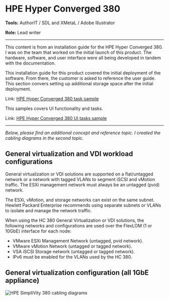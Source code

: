 # HPE Hyper Converged 380

**Tools:** AuthorIT / SDL and XMetaL / Adobe Illustrator

**Role:** Lead writer

------

This content is from an installation guide for the HPE Hyper Converged 380. I was on the team that worked on the initial launch of this product. The hardware, software, and user interface were all being developed in tandem with the documentation.

This installation guide for this product covered the initial deployment of the software. From there, the customer is asked to reference the user guide. This section convers setting up additional storage space after the initial deployment.

Link: [HPE Hyper Converged 380 task sample](https://chriskpeterson.github.io/vuepress2/public/HC380UG.pdf)

This samples covers UI functionality and tasks.

Link: [HPE Hyper Converged 380 UI tasks sample](https://chriskpeterson.github.io/vuepress2/public/HC380_VM_UI.pdf)

------



*Below, please find an additional concept and reference topic. I created the cabling diagrams in the second topic.*

 ## General virtualization and VDI workload configurations 

General virtualization or VDI solutions are supported on a flat/untagged network or a network with tagged VLANs to segment iSCSI and vMotion traffic. The ESXi management network must always be an untagged (pvid) network. 

The ESXi, vMotion, and storage networks can exist on the same subnet. Hewlett Packard Enterprise recommends using separate subnets or VLANs to isolate and manage the network traffic. 

When using the HC 380 General Virtualization or VDI solutions, the following networks and configurations are used over the FlexLOM (1 or 10GbE) interface for each node:

 * VMware ESXi Management Network (untagged, pvid network).  
 * VMware vMotion Network (untagged or tagged network). 
 * VSA iSCSI Storage network (untagged or tagged network). 
 * IPv6 must be enabled for the VLANs used by the HC 380. 


 ## General virtualization configuration (all 1GbE appliance)

![HPE SimpliVity 380 cabling diagrams](https://chriskpeterson.github.io/vuepress2/public/hc380_cabling_diagrams.PNG)





